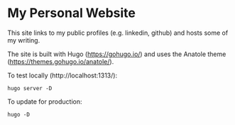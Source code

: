 # My Personal Website

This site links to my public profiles (e.g. linkedin, github) and hosts some of my writing.

The site is built with Hugo (https://gohugo.io/) and uses the Anatole theme (https://themes.gohugo.io/anatole/).

To test locally (http://localhost:1313/):

```shell
hugo server -D
```

To update for production:

```shell
hugo -D
```
